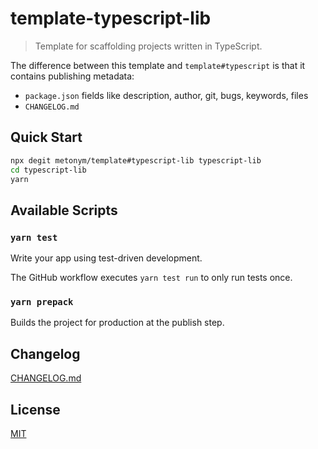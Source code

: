 # template-typescript-lib

> Template for scaffolding projects written in TypeScript.

The difference between this template and `template#typescript` is that it contains publishing metadata:

- `package.json` fields like description, author, git, bugs, keywords, files
- `CHANGELOG.md`

## Quick Start

```sh
npx degit metonym/template#typescript-lib typescript-lib
cd typescript-lib
yarn
```

## Available Scripts

### `yarn test`

Write your app using test-driven development.

The GitHub workflow executes `yarn test run` to only run tests once.

### `yarn prepack`

Builds the project for production at the publish step.

## Changelog

[CHANGELOG.md](CHANGELOG.md)

## License

[MIT](LICENSE)
